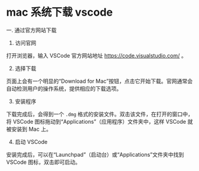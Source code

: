 # mac 系统下载 vscode

一. 通过官方网站下载

1. 访问官网

打开浏览器，输入 VSCode 官方网站地址 https://code.visualstudio.com/ 。

2.  选择下载

页面上会有一个明显的“Download for Mac”按钮，点击它开始下载。官网通常会自动检测用户的操作系统，提供相应的下载选项。

3.  安装程序

下载完成后，会得到一个 `.dmg` 格式的安装文件。双击该文件，在打开的窗口中，将 VSCode 图标拖动到“Applications”（应用程序）文件夹中，这样 VSCode 就被安装到 Mac 上。

4.  启动 VSCode

安装完成后，可以在“Launchpad”（启动台）或“Applications”文件夹中找到 VSCode 图标，双击即可启动。
